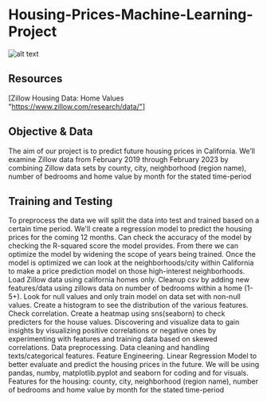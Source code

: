 # Housing-Prices-Machine-Learning-Project
![alt text](https://encrypted-tbn0.gstatic.com/images?q=tbn:ANd9GcSbdIFh1zgSpV6enhk8P5TAKOG3DSaDIw3uiw&usqp=CAU)

## Resources
[Zillow Housing Data: Home Values "https://www.zillow.com/research/data/"]

## Objective & Data
The aim of our project is to predict future housing prices in California. We’ll examine Zillow data from February 2019 through February 2023 by combining Zillow data sets by county, city, neighborhood (region name), number of bedrooms and home value by month for the stated time-period

## Training and Testing 
To preprocess the data we will split the data into test and trained based on a certain time period. We'll create a regression model to predict the housing prices for the coming 12 months. Can check the accuracy of the model by checking the R-squared score the model provides. From there we can optimize the model by widening the scope of years being trained. Once the model is optimized we can look at the neighborhoods/city within California to make a price prediction model on those high-interest neighborhoods.
Load Zillow data using california homes only. Cleanup csv by adding new features/data using zillows data on  number of bedrooms within a home (1-5+). Look for null values and only train model on data set with non-null values. Create a histogram to see the distribution of the various features. Check correlation. Create a heatmap using sns(seaborn) to check predicters for the house values. Discovering and visualize data to gain insights by visualizing positive correlations or negative ones by experimenting with features and training data based on skewed correlations. Data preprocessing. Data cleaning and handling texts/categorical features. Feature Engineering. Linear Regression Model to better evaluate and predict the housing prices in the future. We will be using pandas, numby, matplotlib.pyplot and seaborn for coding and for visuals.
Features for the housing: county, city, neighborhood (region name), number of bedrooms and home value by month for the stated time-period

